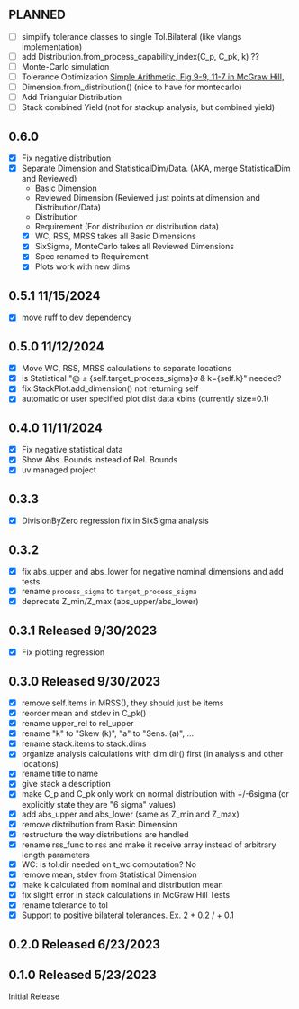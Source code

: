 ## PLANNED

- [ ] simplify tolerance classes to single Tol.Bilateral (like vlangs implementation)
- [ ] add Distribution.from_process_capability_index(C_p, C_pk, k) ??
- [ ] Monte-Carlo simulation
- [ ] Tolerance Optimization [Simple Arithmetic, Fig 9-9, 11-7 in McGraw Hill,](https://www.mitcalc.com/en/ui/ui_tanalysis1.htm)
- [ ] Dimension.from_distribution() (nice to have for montecarlo)
- [ ] Add Triangular Distribution
- [ ] Stack combined Yield (not for stackup analysis, but combined yield)

## 0.6.0

- [x] Fix negative distribution
- [x] Separate Dimension and StatisticalDim/Data. (AKA, merge StatisticalDim and Reviewed)
  - Basic Dimension
  - Reviewed Dimension (Reviewed just points at dimension and Distribution/Data)
  - Distribution
  - Requirement (For distribution or distribution data)
  - [x] WC, RSS, MRSS takes all Basic Dimensions
  - [x] SixSigma, MonteCarlo takes all Reviewed Dimensions
  - [x] Spec renamed to Requirement
  - [x] Plots work with new dims

## 0.5.1 11/15/2024

- [x] move ruff to dev dependency

## 0.5.0 11/12/2024

- [x] Move WC, RSS, MRSS calculations to separate locations
- [x] is Statistical "@ ± {self.target_process_sigma}σ & k={self.k}" needed?
- [x] fix StackPlot.add_dimension() not returning self
- [x] automatic or user specified plot dist data xbins (currently size=0.1)

## 0.4.0 11/11/2024

- [x] Fix negative statistical data
- [x] Show Abs. Bounds instead of Rel. Bounds
- [x] uv managed project

## 0.3.3

- [x] DivisionByZero regression fix in SixSigma analysis

## 0.3.2

- [x] fix abs_upper and abs_lower for negative nominal dimensions and add tests
- [x] rename `process_sigma` to `target_process_sigma`
- [x] deprecate Z_min/Z_max (abs_upper/abs_lower)

## 0.3.1 Released 9/30/2023

- [x] Fix plotting regression

## 0.3.0 Released 9/30/2023

- [x] remove self.items in MRSS(), they should just be items
- [x] reorder mean and stdev in C_pk()
- [x] rename upper_rel to rel_upper
- [x] rename "k" to "Skew (k)", "a" to "Sens. (a)", ...
- [x] rename stack.items to stack.dims
- [x] organize analysis calculations with dim.dir() first (in analysis and other locations)
- [x] rename title to name
- [x] give stack a description
- [x] make C_p and C_pk only work on normal distribution with +/-6sigma (or explicitly state they are "6 sigma" values)
- [x] add abs_upper and abs_lower (same as Z_min and Z_max)
- [x] remove distribution from Basic Dimension
- [x] restructure the way distributions are handled
- [x] rename rss_func to rss and make it receive array instead of arbitrary length parameters
- [x] WC: is tol.dir needed on t_wc computation? No
- [x] remove mean, stdev from Statistical Dimension
- [x] make k calculated from nominal and distribution mean
- [x] fix slight error in stack calculations in McGraw Hill Tests
- [x] rename tolerance to tol
- [x] Support to positive bilateral tolerances. Ex. 2 + 0.2 / + 0.1

## 0.2.0 Released 6/23/2023

## 0.1.0 Released 5/23/2023

Initial Release
